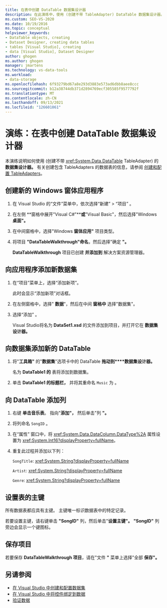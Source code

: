 ```yaml
---
title: 在表中创建 DataTable 数据集设计器
description: 在此演练中，使用 (创建不带 TableAdapter) DataTable 数据集设计器。 创建新的 Windows 窗体应用程序，并添加一个新数据集。
ms.custom: SEO-VS-2020
ms.date: 10/19/2016
ms.topic: conceptual
helpviewer_keywords:
- DataTable objects, creating
- Dataset Designer, creating data tables
- tables [Visual Studio], creating
- data [Visual Studio], Dataset Designer
author: ghogen
ms.author: ghogen
manager: jmartens
ms.technology: vs-data-tools
ms.workload:
- data-storage
ms.openlocfilehash: 6f93279bd67a8e293d3883e573ad6dbb8aee8ccc
ms.sourcegitcommit: b12a38744db371d2894769ecf305585f9577792f
ms.translationtype: MT
ms.contentlocale: zh-CN
ms.lasthandoff: 09/13/2021
ms.locfileid: "126601061"
---
```

# <a name="walkthrough-create-a-datatable-in-the-dataset-designer"></a>演练：在表中创建 DataTable 数据集设计器

本演练说明如何使用 (创建不带 <xref:System.Data.DataTable> TableAdapter) 的 **数据集设计器。** 有关创建包含 TableAdapters 的数据表的信息，请参阅 [创建和配置 TableAdapters](../data-tools/create-and-configure-tableadapters.md)。

## <a name="create-a-new-windows-forms-application"></a>创建新的 Windows 窗体应用程序

1. 在 Visual Studio 的“文件”菜单中，依次选择“新建” > “项目”    。

2. 在左侧 **窗格中展开"Visual C#"****或**"Visual Basic"，然后选择"Windows **桌面"。**

3. 在中间窗格中，选择"Windows **窗体应用"** 项目类型。

4. 将项目 **"DataTableWalkthrough"命名**，然后选择"确定 **"。**

     **DataTableWalkthrough** 项目已创建 **并添加到** 解决方案资源管理器。

## <a name="add-a-new-dataset-to-the-application"></a>向应用程序添加新数据集

1. 在“项目”菜单上，选择“添加新项”。

     此时会显示“添加新项”对话框。

2. 在左侧窗格中，选择" **数据**"，然后在中间 **窗格中** 选择"数据集"。

3. 选择“添加”  。

     Visual Studio将名为 **DataSet1.xsd** 的文件添加到项目，并打开它在 **数据集设计器。**

## <a name="add-a-new-datatable-to-the-dataset"></a>向数据集添加新的 DataTable

1. 将"**工具箱"** 的"**数据集**"选项卡中的 DataTable **拖动到****数据集设计器。**

     名为 **DataTable1 的** 表将添加到数据集。

2. 单击 **DataTable1 的标题栏，** 并将其重命名 `Music` 为 。

## <a name="add-columns-to-the-datatable"></a>向 DataTable 添加列

1. 右键 **单击音乐表**。 指向"**添加"，** 然后单击"列 **"。**

2. 将列命名 `SongID` 。

3. 在“属性”  窗口中，将 <xref:System.Data.DataColumn.DataType%2A> 属性设置为 <xref:System.Int16?displayProperty=fullName>。

4. 重复此过程并添加以下列：

     `SongTitle`: <xref:System.String?displayProperty=fullName>

     `Artist`: <xref:System.String?displayProperty=fullName>

     `Genre`: <xref:System.String?displayProperty=fullName>

## <a name="set-the-primary-key-for-the-table"></a>设置表的主键

所有数据表都应具有主键。 主键唯一标识数据表中的特定记录。

若要设置主键，请右键单击 **"SongID"** 列，然后单击"**设置主键"。** **"SongID"** 列旁边会显示一个键图标。

## <a name="save-your-project"></a>保存项目

若要保存 **DataTableWalkthrough 项目**，请在"文件 **"** 菜单上选择"全部 **保存"。**

## <a name="see-also"></a>另请参阅

- [在 Visual Studio 中创建和配置数据集](../data-tools/create-and-configure-datasets-in-visual-studio.md)
- [在 Visual Studio 中将控件绑定到数据](../data-tools/bind-controls-to-data-in-visual-studio.md)
- [验证数据](../data-tools/validate-data-in-datasets.md)
